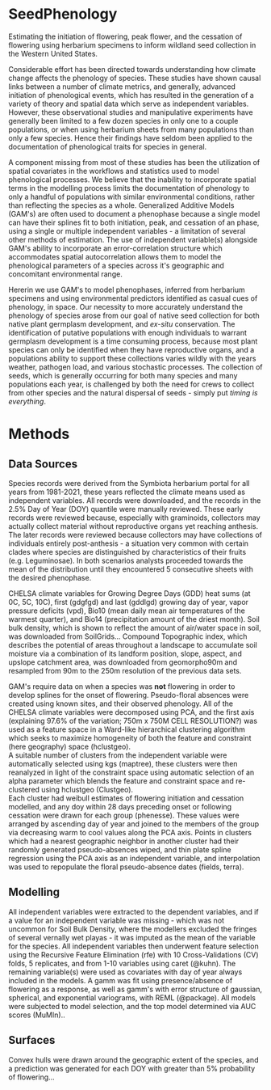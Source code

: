 # SeedPhenology
Estimating the initiation of flowering, peak flower, and the cessation of flowering using herbarium specimens to inform wildland seed collection in the Western United States. 

Considerable effort has been directed towards understanding how climate change affects the phenology of species.
These studies have shown causal links between a number of climate metrics, and generally, advanced initiation of phenological events, which has resulted in the generation of a variety of theory and spatial data which serve as independent variables. 
However, these observational studies and manipulative experiments have generally been limited to a few dozen species in only one to a couple populations, or when using herbarium sheets from many populations than only a few species. 
Hence their findings have seldom been applied to the documentation of phenological traits for species in general. 

A component missing from most of these studies has been the utilization of spatial covariates in the workflows and statistics used to model phenological processes. 
We believe that the inability to incorporate spatial terms in the modelling process limits the documentation of phenology to only a handful of populations with similar environmental conditions, rather than reflecting the species as a whole. 
Generalized Additive Models (GAM's) are often used to document a phenophase because a single model can have their splines fit to both initiation, peak, and cessation of an phase, using a single or multiple independent variables - a limitation of several other methods of estimation.
The use of independent variable(s) alongside GAM's ability to incorporate an error-correlation structure which accommodates spatial autocorrelation allows them to model the phenological parameters of a species across it's geographic and concomitant environmental range. 

Hererin we use GAM's to model phenophases, inferred from herbarium specimens and using environmental predictors identified as casual cues of phenology, in space. 
Our necessity to more accurately understand the phenology of species arose from our goal of native seed collection for both native plant germplasm development, and *ex-situ* conservation. 
The identification of putative populations with enough individuals to warrant germplasm development is a time consuming process, because most plant species can only be identified when they have reproductive organs, and a populations ability to support these collections varies wildly with the years weather, pathogen load, and various stochastic processes. 
The collection of seeds, which is generally occurring for both many species and many populations each year, is challenged by both the need for crews to collect from other species and the natural dispersal of seeds - simply put *timing is everything*.  

# Methods

## Data Sources

Species records were derived from the Symbiota herbarium portal for all years from 1981-2021, these years reflected the climate means used as independent variables. 
All records were downloaded, and the records in the 2.5% Day of Year (DOY) quantile were manually reviewed. 
These early records were reviewed because, especially with graminoids, collectors may actually collect material without reproductive organs yet reaching anthesis.
The later records were reviewed because collectors may have collections of individuals entirely post-anthesis - a situation very common with certain clades where species are distinguished by characteristics of their fruits (e.g. Leguminosae). 
In both scenarios analysts proceeded towards the mean of the distribution until they encountered 5 consecutive sheets with the desired phenophase. 

CHELSA climate variables for Growing Degree Days (GDD) heat sums (at 0C, 5C, 10C), first (gdgfgd) and last (gddlgd) growing day of year, vapor pressure deficits (vpd), Bio10 (mean daily mean air temperatures of the warmest quarter), and Bio14 (precipitation amount of the driest month). 
Soil bulk density, which is shown to reflect the amount of air/water space in soil, was downloaded from SoilGrids... 
Compound Topographic index, which describes the potential of areas throughout a landscape to accumulate soil moisture via a combination of its landform position, slope, aspect, and upslope catchment area, was downloaded from geomorpho90m and resampled from 90m to the 250m resolution of the previous data sets. 

GAM's require data on when a species was **not** flowering in order to develop splines for the onset of flowering. 
Pseudo-floral absences were created using known sites, and their observed phenology. 
All of the CHELSA climate variables were decomposed using PCA, and the first axis (explaining 97.6% of the variation; 750m x 750M CELL RESOLUTION?) was used as a feature space in a Ward-like hierarchical clustering algorithm which seeks to maximize homogeneity of both the feature and constraint (here geography) space (hclustgeo).  
A suitable number of clusters from the independent variable were automatically selected using kgs (maptree), these clusters were then reanalyzed in light of the constraint space using automatic selection of an alpha parameter which blends the feature and constraint space and re-clustered using hclustgeo (Clustgeo).  
Each cluster had weibull estimates of flowering initiation and cessation modelled, and any doy within 28 days preceding onset or following cessation were drawn for each group (phenesse). 
These values were arranged by ascending day of year and joined to the members of the group via decreasing warm to cool values along the PCA axis. 
Points in clusters which had a nearest geographic neighbor in another cluster had their randomly generated pseudo-absences wiped, and thin plate spline regression using the PCA axis as an independent variable, and interpolation was used to repopulate the floral pseudo-absence dates (fields, terra). 

## Modelling

All independent variables were extracted to the dependent variables, and if a value for an independent variable was missing - which was not uncommon for Soil Bulk Density, where the modellers excluded the fringes of several vernally wet playas - it was imputed as the mean of the variable for the species. 
All independent variables then underwent feature selection using the Recursive Feature Elimination (rfe) with 10 Cross-Validations (CV) folds, 5 replicates, and from 1-10 variables using caret (@kuhn).
The remaining variable(s) were used as covariates with day of year always included in the models. 
A gamm was fit using presence/absence of flowering as a response, as well as gamm's with error structure of gaussian, spherical, and exponential variograms, with REML (@package). 
All models were subjected to model selection, and the top model determined via AUC scores (MuMIn).. 

## Surfaces

Convex hulls were drawn around the geographic extent of the species, and a prediction was generated for each DOY with greater than 5% probability of flowering... 
